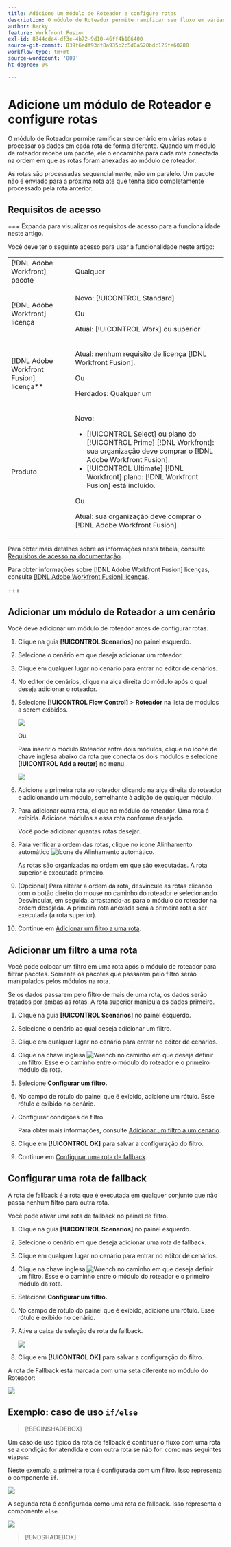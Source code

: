```yaml
---
title: Adicione um módulo de Roteador e configure rotas
description: O módulo de Roteador permite ramificar seu fluxo em várias rotas e processar os dados em cada rota de forma diferente. Depois que um módulo de roteador recebe um pacote, ele o encaminha para cada rota conectada na ordem em que as rotas foram anexadas ao módulo de roteador.
author: Becky
feature: Workfront Fusion
exl-id: 8344cde4-df3e-4b72-9d10-46ff4b186400
source-git-commit: 839f6edf93df8a935b2c5d0a520bdc125fe60288
workflow-type: tm+mt
source-wordcount: '809'
ht-degree: 0%

---
```


# Adicione um módulo de Roteador e configure rotas

O módulo de Roteador permite ramificar seu cenário em várias rotas e processar os dados em cada rota de forma diferente. Quando um módulo de roteador recebe um pacote, ele o encaminha para cada rota conectada na ordem em que as rotas foram anexadas ao módulo de roteador.

As rotas são processadas sequencialmente, não em paralelo. Um pacote não é enviado para a próxima rota até que tenha sido completamente processado pela rota anterior.


## Requisitos de acesso

+++ Expanda para visualizar os requisitos de acesso para a funcionalidade neste artigo.

Você deve ter o seguinte acesso para usar a funcionalidade neste artigo:

<table style="table-layout:auto">
 <col> 
 <col> 
 <tbody> 
  <tr> 
   <td role="rowheader">[!DNL Adobe Workfront] pacote</td> 
   <td> <p>Qualquer</p> </td> 
  </tr> 
  <tr data-mc-conditions=""> 
   <td role="rowheader">[!DNL Adobe Workfront] licença</td> 
   <td> <p>Novo: [!UICONTROL Standard]</p><p>Ou</p><p>Atual: [!UICONTROL Work] ou superior</p> </td> 
  </tr> 
  <tr> 
   <td role="rowheader">[!DNL Adobe Workfront Fusion] licença**</td> 
   <td>
   <p>Atual: nenhum requisito de licença [!DNL Workfront Fusion].</p>
   <p>Ou</p>
   <p>Herdados: Qualquer um </p>
   </td> 
  </tr> 
  <tr> 
   <td role="rowheader">Produto</td> 
   <td>
   <p>Novo:</p> <ul><li>[!UICONTROL Select] ou plano do [!UICONTROL Prime] [!DNL Workfront]: sua organização deve comprar o [!DNL Adobe Workfront Fusion].</li><li>[!UICONTROL Ultimate] [!DNL Workfront] plano: [!DNL Workfront Fusion] está incluído.</li></ul>
   <p>Ou</p>
   <p>Atual: sua organização deve comprar o [!DNL Adobe Workfront Fusion].</p>
   </td> 
  </tr>
 </tbody> 
</table>

Para obter mais detalhes sobre as informações nesta tabela, consulte [Requisitos de acesso na documentação](/help/workfront-fusion/references/licenses-and-roles/access-level-requirements-in-documentation.md).

Para obter informações sobre [!DNL Adobe Workfront Fusion] licenças, consulte [[!DNL Adobe Workfront Fusion] licenças](/help/workfront-fusion/set-up-and-manage-workfront-fusion/licensing-operations-overview/license-automation-vs-integration.md).

+++

## Adicionar um módulo de Roteador a um cenário

Você deve adicionar um módulo de roteador antes de configurar rotas.

1. Clique na guia **[!UICONTROL Scenarios]** no painel esquerdo.
1. Selecione o cenário em que deseja adicionar um roteador.
1. Clique em qualquer lugar no cenário para entrar no editor de cenários.
1. No editor de cenários, clique na alça direita do módulo após o qual deseja adicionar o roteador.
1. Selecione **[!UICONTROL Flow Control]** > **Roteador** na lista de módulos a serem exibidos.

   ![](assets/connect-the-router-350x108.png)

   Ou

   Para inserir o módulo Roteador entre dois módulos, clique no ícone de chave inglesa abaixo da rota que conecta os dois módulos e selecione **[!UICONTROL Add a router]** no menu.

   ![](assets/insert-router-350x191.png)
1. Adicione a primeira rota ao roteador clicando na alça direita do roteador e adicionando um módulo, semelhante à adição de qualquer módulo.
1. Para adicionar outra rota, clique no módulo do roteador. Uma rota é exibida. Adicione módulos a essa rota conforme desejado.

   Você pode adicionar quantas rotas desejar.

1. Para verificar a ordem das rotas, clique no ícone Alinhamento automático ![ícone de Alinhamento automático](assets/auto-align.png).

   As rotas são organizadas na ordem em que são executadas. A rota superior é executada primeiro.

1. (Opcional) Para alterar a ordem da rota, desvincule as rotas clicando com o botão direito do mouse no caminho do roteador e selecionando Desvincular, em seguida, arrastando-as para o módulo do roteador na ordem desejada. A primeira rota anexada será a primeira rota a ser executada (a rota superior).

1. Continue em [Adicionar um filtro a uma rota](#add-a-filter-to-a-route).

## Adicionar um filtro a uma rota

Você pode colocar um filtro em uma rota após o módulo de roteador para filtrar pacotes. Somente os pacotes que passarem pelo filtro serão manipulados pelos módulos na rota.

Se os dados passarem pelo filtro de mais de uma rota, os dados serão tratados por ambas as rotas. A rota superior manipula os dados primeiro.

1. Clique na guia **[!UICONTROL Scenarios]** no painel esquerdo.
1. Selecione o cenário ao qual deseja adicionar um filtro.
1. Clique em qualquer lugar no cenário para entrar no editor de cenários.
1. Clique na chave inglesa ![Wrench](assets/wrench-icon.png) no caminho em que deseja definir um filtro. Esse é o caminho entre o módulo do roteador e o primeiro módulo da rota.
1. Selecione **Configurar um filtro.**
1. No campo de rótulo do painel que é exibido, adicione um rótulo. Esse rótulo é exibido no cenário.
1. Configurar condições de filtro.

   Para obter mais informações, consulte [Adicionar um filtro a um cenário](/help/workfront-fusion/create-scenarios/add-modules/add-a-filter-to-a-scenario.md).

1. Clique em **[!UICONTROL OK]** para salvar a configuração do filtro.

1. Continue em [Configurar uma rota de fallback](#configure-a-fallback-route).

## Configurar uma rota de fallback

A rota de fallback é a rota que é executada em qualquer conjunto que não passa nenhum filtro para outra rota.

Você pode ativar uma rota de fallback no painel de filtro.

1. Clique na guia **[!UICONTROL Scenarios]** no painel esquerdo.
1. Selecione o cenário em que deseja adicionar uma rota de fallback.
1. Clique em qualquer lugar no cenário para entrar no editor de cenários.
1. Clique na chave inglesa ![Wrench](assets/wrench-icon.png) no caminho em que deseja definir um filtro. Esse é o caminho entre o módulo do roteador e o primeiro módulo da rota.
1. Selecione **Configurar um filtro.**
1. No campo de rótulo do painel que é exibido, adicione um rótulo. Esse rótulo é exibido no cenário.
1. Ative a caixa de seleção de rota de fallback.

   ![](assets/fallback-route-350x260.png)

1. Clique em **[!UICONTROL OK]** para salvar a configuração do filtro.

A rota de Fallback está marcada com uma seta diferente no módulo do Roteador:

![](assets/arrow-sign-in-router-module-350x361.png)

## Exemplo: caso de uso `if/else`

>[!BEGINSHADEBOX]

Um caso de uso típico da rota de fallback é continuar o fluxo com uma rota se a condição for atendida e com outra rota se não for. como nas seguintes etapas:

Neste exemplo, a primeira rota é configurada com um filtro. Isso representa o componente `if`.

![](assets/set-up-a-filter-2-350x242.png)

A segunda rota é configurada como uma rota de fallback. Isso representa o componente `else`.

![](assets/enable-fallback-route-option-350x238.png)

>[!ENDSHADEBOX]
